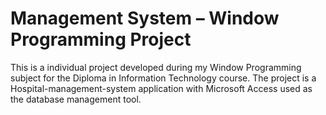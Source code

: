 # Management System – Window Programming Project
This is a individual project developed during my Window Programming subject for the Diploma in Information Technology course. The project is a Hospital-management-system application with Microsoft Access used as the database management tool.
